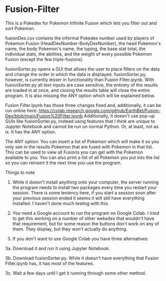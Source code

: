 # Fusion-Filter
This is a Pokedex for Pokemon Infinite Fusion which lets you filter out and sort Pokemon.

fusionDex.csv contains the informal Pokedex number used by players of Pokemon Fusion (HeadDexNumber-BodyDexNumber), the head Pokemon's name, the body Pokemon's name, the typing, the base stat total, the individual stats, the abilities, and the weight of every possible Pokemon Fusion (except the few triple-fusions).

fusionSorter.py opens a GUI that allows the user to place filters on the data and change the order in which the data is displayed.
fusionSorter.py, however, is currently lesser in functionality than Fusion Filter.ipynb. With fusionSorter.py all text inputs are case sensitive, the entirety of the results are loaded in at once, and closing the results table will close the entire program. It is also missing the ANY option which will be explained below.

Fusion Filter.ipynb has those three changes fixed and, additionally, it can be run online here: https://colab.research.google.com/github/EarthBet/Fusion-Dex/blob/main/Fusion%20Filter.ipynb
Additionally, it doesn't use pop-up GUIs like fusionSorter.py, instead using features that _I think_ are unique to Jupyter Notebook and cannot be run on normal Python. Or, at least, not as is.
It has the ANY option.

The ANY option: You can insert a list of Pokemon which will make it so you only see in the results Pokemon that are fused with Pokemon in that list. This can be used to view all Fusions you can get with the Pokemon available to you. You can also print a list of all Pokemon you put into the list so you can reinsert it the next time you use the program.

Things to note

1. While it doesn't install anything onto your computer, the server running the program needs to install two packages every time you restart your session. There is some leniency here, if you start a session soon after your previous session ended it seems it will still have everything installed. I haven't done much testing with this.

2. You need a Google account to run the program on Google Colab. I _tried_ to get this working on a number of other websites that wouldn't have that requirement, but for some reason the buttons don't work on any of them. They display, but they won't actually do anything.

3. If you don't want to use Google Colab you have three alternatives:

3a. Download it and run it using Jupyter Notebook.

3b. Download fusionSorter.py. While it doesn't have everything that Fusion Filter.ipynb has, it has most of the features. 

3c. Wait a few days until I get it running through some other method.
